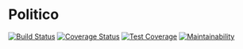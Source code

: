 # Politico

[![Build Status](https://travis-ci.org/oriechinedu/Politico.svg?branch=develop)](https://travis-ci.org/oriechinedu/Politico)
[![Coverage Status](https://coveralls.io/repos/github/oriechinedu/Politico/badge.svg?branch=develop)](https://coveralls.io/github/oriechinedu/Politico?branch=develop)
[![Test Coverage](https://api.codeclimate.com/v1/badges/775d43d994af19a55457/test_coverage)](https://codeclimate.com/github/oriechinedu/Politico/test_coverage)
[![Maintainability](https://api.codeclimate.com/v1/badges/775d43d994af19a55457/maintainability)](https://codeclimate.com/github/oriechinedu/Politico/maintainability)